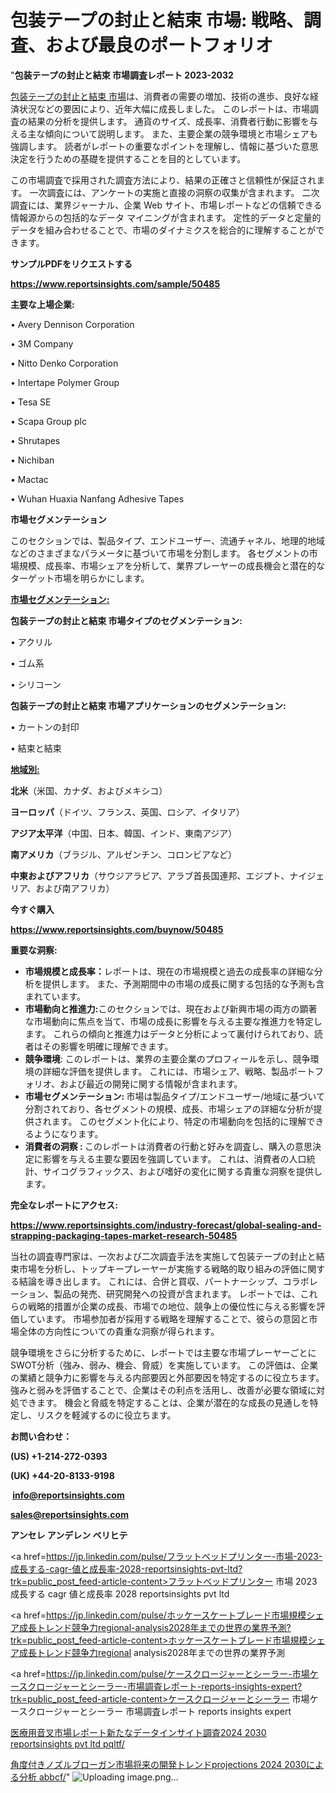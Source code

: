 # 包装テープの封止と結束 市場: 戦略、調査、および最良のポートフォリオ

"<strong>包装テープの封止と結束 市場調査レポート 2023-2032</strong>

<a href=https://www.reportsinsights.com/sample/50485>包装テープの封止と結束 市場</a>は、消費者の需要の増加、技術の進歩、良好な経済状況などの要因により、近年大幅に成長しました。 このレポートは、市場調査の結果の分析を提供します。 通貨のサイズ、成長率、消費者行動に影響を与える主な傾向について説明します。 また、主要企業の競争環境と市場シェアも強調します。 読者がレポートの重要なポイントを理解し、情報に基づいた意思決定を行うための基礎を提供することを目的としています。

この市場調査で採用された調査方法により、結果の正確さと信頼性が保証されます。 一次調査には、アンケートの実施と直接の洞察の収集が含まれます。 二次調査には、業界ジャーナル、企業 Web サイト、市場レポートなどの信頼できる情報源からの包括的なデータ マイニングが含まれます。 定性的データと定量的データを組み合わせることで、市場のダイナミクスを総合的に理解することができます。

<strong><b>サンプルPDFをリクエストする</b></strong>

<a href=https://www.reportsinsights.com/sample/50485><strong><u>https://www.reportsinsights.com/sample/50485</u></strong></a>

<strong>主要な上場企業:</strong>

• Avery Dennison Corporation

• 3M Company

• Nitto Denko Corporation

• Intertape Polymer Group

• Tesa SE

• Scapa Group plc

• Shrutapes

• Nichiban

• Mactac

• Wuhan Huaxia Nanfang Adhesive Tapes

<strong>市場セグメンテーション</strong>

このセクションでは、製品タイプ、エンドユーザー、流通チャネル、地理的地域などのさまざまなパラメータに基づいて市場を分割します。 各セグメントの市場規模、成長率、市場シェアを分析して、業界プレーヤーの成長機会と潜在的なターゲット市場を明らかにします。

<strong><u>市場セグメンテーション</u></strong><strong><u>:</u></strong>

<strong>包装テープの封止と結束 市場タイプのセグメンテーション:</strong>

• アクリル

• ゴム系

• シリコーン

<strong>包装テープの封止と結束 市場アプリケーションのセグメンテーション:</strong>

• カートンの封印

• 結束と結束

<strong><u>地域別</u></strong><strong><u>:</u></strong>

<strong>北米</strong>（米国、カナダ、およびメキシコ）

<strong>ヨーロッパ</strong>（ドイツ、フランス、英国、ロシア、イタリア）

<strong>アジア太平洋</strong>（中国、日本、韓国、インド、東南アジア）

<strong>南アメリカ</strong>（ブラジル、アルゼンチン、コロンビアなど）

<strong>中東およびアフリカ</strong>（サウジアラビア、アラブ首長国連邦、エジプト、ナイジェリア、および南アフリカ）

<strong>今すぐ購入</strong>

<a href=https://www.reportsinsights.com/buynow/50485><strong><u>https://www.reportsinsights.com/buynow/50485</u></strong></a>

<strong>重要な洞察:</strong>
<ul>
  <li><strong>市場規模と成長率：</strong>レポートは、現在の市場規模と過去の成長率の詳細な分析を提供します。 また、予測期間中の市場の成長に関する包括的な予測も含まれています。</li>
  <li><strong>市場動向と推進力:</strong>このセクションでは、現在および新興市場の両方の顕著な市場動向に焦点を当て、市場の成長に影響を与える主要な推進力を特定します。 これらの傾向と推進力はデータと分析によって裏付けられており、読者はその影響を明確に理解できます。</li>
  <li><strong>競争環境</strong>: このレポートは、業界の主要企業のプロフィールを示し、競争環境の詳細な評価を提供します。 これには、市場シェア、戦略、製品ポートフォリオ、および最近の開発に関する情報が含まれます。</li>
  <li><strong>市場セグメンテーション: </strong>市場は製品タイプ/エンドユーザー/地域に基づいて分割されており、各セグメントの規模、成長、市場シェアの詳細な分析が提供されます。 このセグメント化により、特定の市場動向を包括的に理解できるようになります。</li>
  <li><strong>消費者の洞察 : </strong>このレポートは消費者の行動と好みを調査し、購入の意思決定に影響を与える主要な要因を強調しています。 これは、消費者の人口統計、サイコグラフィックス、および嗜好の変化に関する貴重な洞察を提供します。</li>
</ul>
<strong>完全なレポートにアクセス:</strong>

<a href=https://www.reportsinsights.com/industry-forecast/global-sealing-and-strapping-packaging-tapes-market-research-50485><strong><u><b>https://www.reportsinsights.com/industry-forecast/global-sealing-and-strapping-packaging-tapes-market-research-50485</b></u></strong></a>

当社の調査専門家は、一次および二次調査手法を実施して包装テープの封止と結束市場を分析し、トップキープレーヤーが実施する戦略的取り組みの評価に関する結論を導き出します。 これには、合併と買収、パートナーシップ、コラボレーション、製品の発売、研究開発への投資が含まれます。 レポートでは、これらの戦略的措置が企業の成長、市場での地位、競争上の優位性に与える影響を評価しています。 市場参加者が採用する戦略を理解することで、彼らの意図と市場全体の方向性についての貴重な洞察が得られます。

競争環境をさらに分析するために、レポートでは主要な市場プレーヤーごとにSWOT分析（強み、弱み、機会、脅威）を実施しています。 この評価は、企業の業績と競争力に影響を与える内部要因と外部要因を特定するのに役立ちます。 強みと弱みを評価することで、企業はその利点を活用し、改善が必要な領域に対処できます。 機会と脅威を特定することは、企業が潜在的な成長の見通しを特定し、リスクを軽減するのに役立ちます。

<strong>お問い合わせ：</strong>

<strong>(US) +1-214-272-0393</strong>

<strong>(UK) +44-20-8133-9198</strong>

<strong> </strong><a href=info@reportsinsights.com><strong><u>info@reportsinsights.com</u></strong></a>

<a href=sales@reportsinsights.com><strong><u>sales@reportsinsights.com</u></strong></a>

<strong>アンセレ アンデレン ベリヒテ</strong>

<a href=https://jp.linkedin.com/pulse/フラットベッドプリンター-市場-2023-成長する-cagr-値と成長率-2028-reportsinsights-pvt-ltd?trk=public_post_feed-article-content>フラットベッドプリンター 市場 2023 成長する cagr 値と成長率 2028 reportsinsights pvt ltd</a>

<a href=https://jp.linkedin.com/pulse/ホッケースケートブレード市場規模シェア成長トレンド競争力regional-analysis2028年までの世界の業界予測?trk=public_post_feed-article-content>ホッケースケートブレード市場規模シェア成長トレンド競争力regional analysis2028年までの世界の業界予測</a>

<a href=https://jp.linkedin.com/pulse/ケースクロージャーとシーラー-市場ケースクロージャーとシーラー-市場調査レポート-reports-insights-expert?trk=public_post_feed-article-content>ケースクロージャーとシーラー 市場ケースクロージャーとシーラー 市場調査レポート reports insights expert</a>

<a href=https://www.linkedin.com/pulse/医療用音叉市場レポート新たなデータインサイト調査2024-2030-reportsinsights-pvt-ltd-pqltf/>医療用音叉市場レポート新たなデータインサイト調査2024 2030 reportsinsights pvt ltd pqltf/</a>

<a href=https://www.linkedin.com/pulse/角度付きノズルブローガン市場将来の開発トレンドprojections-2024-2030による分析-abbcf/>角度付きノズルブローガン市場将来の開発トレンドprojections 2024 2030による分析 abbcf/</a>"
![Uploading image.png…]()
